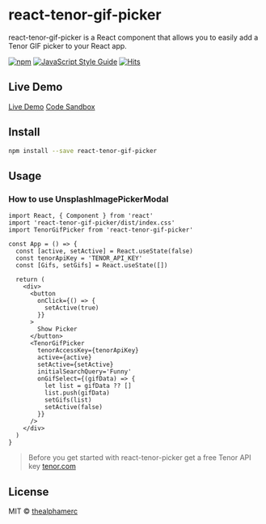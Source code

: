 # react-tenor-gif-picker

react-tenor-gif-picker is a React component that allows you to easily add a Tenor GIF picker to your React app.

[![npm](https://img.shields.io/npm/v/react-tenor-gif-picker?color=brightgreen)](https://www.npmjs.com/package/react-tenor-gif-picker) [![JavaScript Style Guide](https://img.shields.io/badge/code_style-standard-brightgreen.svg)](https://standardjs.com) [![Hits](https://hits.seeyoufarm.com/api/count/incr/badge.svg?url=https%3A%2F%2Fgithub.com%2FTheAlphamerc%2Freact-tenor-gif-picker&count_bg=%2379C83D&title_bg=%23555555&icon=&icon_color=%23E7E7E7&title=hits&edge_flat=false)](https://hits.seeyoufarm.com)

## Live Demo

[Live Demo](https://thealphamerc.github.io/react-tenor-gif-picker/) [Code Sandbox](https://codesandbox.io/s/react-tenor-gif-picker-example-c7jzs1?file=/src/App.js)

## Install

```bash
npm install --save react-tenor-gif-picker
```

## Usage

### How to use UnsplashImagePickerModal

```tsx
import React, { Component } from 'react'
import 'react-tenor-gif-picker/dist/index.css'
import TenorGifPicker from 'react-tenor-gif-picker'

const App = () => {
  const [active, setActive] = React.useState(false)
  const tenorApiKey = 'TENOR_API_KEY'
  const [Gifs, setGifs] = React.useState([])

  return (
    <div>
      <button
        onClick={() => {
          setActive(true)
        }}
      >
        Show Picker
      </button>
      <TenorGifPicker
        tenorAccessKey={tenorApiKey}
        active={active}
        setActive={setActive}
        initialSearchQuery='Funny'
        onGifSelect={(gifData) => {
          let list = gifData ?? []
          list.push(gifData)
          setGifs(list)
          setActive(false)
        }}
      />
    </div>
  )
}
```

> Before you get started with react-tenor-picker get a free Tenor API key [tenor.com](https://tenor.com/developer/dashboard)

## License

MIT © [thealphamerc](https://github.com/thealphamerc)
